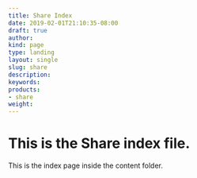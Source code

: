 ```yaml
---
title: Share Index 
date: 2019-02-01T21:10:35-08:00
draft: true
author: 
kind: page
type: landing
layout: single
slug: share
description: 
keywords: 
products: 
- share 
weight: 
---
```


# This is the Share index file. 
This is the index page inside the content folder. 